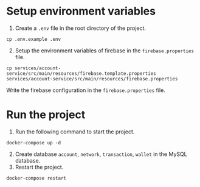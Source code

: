 # Setup environment variables
1. Create a `.env` file in the root directory of the project.
```shell
cp .env.example .env
```
2. Setup the environment variables of firebase in the `firebase.properties` file.
```shell
cp services/account-service/src/main/resources/firebase.template.properties services/account-service/src/main/resources/firebase.properties
```
Write the firebase configuration in the `firebase.properties` file.
# Run the project
1. Run the following command to start the project.
```shell
docker-compose up -d
```
2. Create database `account`, `network`, `transaction`, `wallet` in the MySQL database.
3. Restart the project.
```shell
docker-compose restart
```